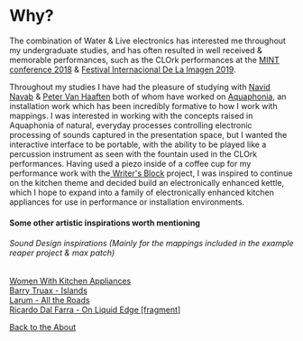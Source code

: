 <h1> Why? </h1>
The combination of Water & Live electronics has interested me throughout my undergraduate studies, and has often resulted in well received & memorable performances, such as the CLOrk performances at the  <a href="https://vimeo.com/303592192"> MINT conference 2018</a> & <a href="http://festivaldelaimagen.com/"> Festival Internacional De La Imagen 2019</a>.

Throughout my studies I have had the pleasure of studying with <a href="github.com/navid"> Navid Navab</a> & <a href="https://github.com/petervanhaaften"> Peter Van Haaften</a> both of whom have worked on <a href="http://navidnavab.net/projects.html#aquaphoneia"> Aquaphonia</a>, an installation work which has been incredibly formative to how I work with mappings. I was interested in working with the concepts raised in Aquaphonia of natural, everyday processes controlling electronic processing of sounds captured in the presentation space, but I wanted the interactive interface to be portable, with the ability to be played like a percussion instrument as seen with the fountain used in the CLOrk performances. Having used a piezo inside of a coffee cup for my performance work with the<a href="https://www.youtube.com/watch?v=OVAag53U51Q"> Writer's </a><a href="https://github.com/olivercarter/WritersBlock"> Block</a> project, I was inspired to continue on the kitchen theme and decided build an electronically enhanced kettle, which I hope to expand into a family of electronically enhanced kitchen appliances for use in performance or installation environments.

<h4> Some other artistic inspirations worth mentioning</h4>
<h6> Sound Design inspirations (Mainly for the mappings included in the example reaper project & max patch)</h6>
<a href="https://wwkacertification.blogspot.com/"> Women With Kitchen Appliances</a><br>
<a href="https://www.youtube.com/watch?v=RjFqrT6PdfI"> Barry Truax - Islands</a><br>
<a href="https://micahfrank.bandcamp.com/album/all-the-roads-2"> Larum - All the Roads</a><br>
<a href="http://www.fondation-langlois.org/html/e/oeu.php?NumEnregOeu=o00002735"> Ricardo Dal Farra - On Liquid Edge [fragment]</a><br>

 <a href="https://kaseypocius.github.io/MUMT306-MagicMappedKettle/about"> Back to the About</a>
